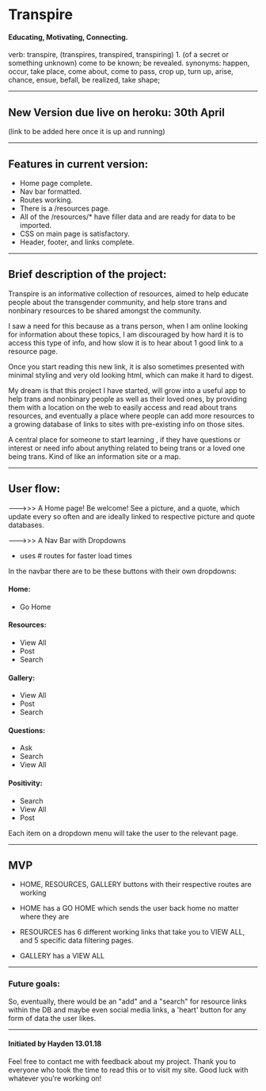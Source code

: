 # Transpire
#### Educating, Motivating, Connecting.

verb: transpire, (transpires, transpired, transpiring)
1.
(of a secret or something unknown) come to be known; be revealed.
synonyms:	happen, occur, take place, come about, come to pass, crop up, turn up, arise, chance, ensue, befall, be realized, take shape; 

______________________________________________________________________________________________________________________

## New Version due live on heroku: 30th April

(link to be added here once it is up and running) 
<!-- [visit the site here](http://transpire-resources.herokuapp.com) -->
______________________________________________________________________________________________________________________
## Features in current version:


* Home page complete.
* Nav bar formatted.
* Routes working.
* There is a /resources page.
* All of the /resources/* have filler data and are ready for data to be imported.
* CSS on main page is satisfactory.
* Header, footer, and links complete.

______________________________________________________________________________________________________________________

## Brief description of the project:


Transpire is an informative collection of resources, aimed to help educate people about the transgender community, and help store trans and nonbinary resources to be shared amongst the community. 

I saw a need for this because as a trans person, when I am online looking for information about these topics, I am discouraged by how hard it is to access this type of info, and how slow it is to hear about 1 good link to a resource page.

 Once you start reading this new link, it is also sometimes presented with minimal styling and very old looking html, which can make it hard to digest. 

My dream is that this project I have started, will grow into a useful app to help trans and nonbinary people as well as their loved ones, by providing them with a location on the web to easily access and read about trans resources, and eventually a place where people can add more resources to a growing database of links to sites with pre-existing info on those sites.

A central place for someone to start learning , if they have questions or interest or need info about anything related to being trans or a loved one being trans. Kind of like an information site or a map.

______________________________________________________________________________________________________________________ 


 
 ## User flow:
 
 --->>> A Home page! Be welcome! See a picture, and a quote, which update every so often and are ideally linked to respective picture and quote databases.
 
 --->>> A Nav Bar with Dropdowns
 * uses # routes for faster load times
 
In the navbar there are to be these buttons with their own dropdowns:
 
 #### Home: 
* Go Home


 #### Resources:
* View All
* Post
* Search

 #### Gallery:
* View All
* Post
* Search

 #### Questions:
* Ask
* Search
* View All

 #### Positivity:
 * Search
 * View All
 * Post
 
 Each item on a dropdown menu will take the user to the relevant page. 
 
______________________________________________________________________________________________________________________


 ## MVP
  
 * HOME, RESOURCES, GALLERY buttons with their respective routes are working 
 * HOME has a GO HOME which sends the user back home no matter where they are
 
 * RESOURCES has 6 different working links that take you to VIEW ALL, and 5 specific data filtering pages.
 
 * GALLERY has a VIEW ALL 
 
 ______________________________________________________________________________________________________________________
 
### Future goals:
 
 So, eventually, there would be an "add" and a "search" for resource links within the DB and maybe even social media links, a 'heart' button for any form of data the user likes.
 
 ______________________________________________________________________________________________________________________
 
 

#### Initiated by Hayden 13.01.18

Feel free to contact me with feedback about my project. Thank you to everyone who took the time to read this or to visit my site. Good luck with whatever you're working on!
